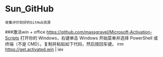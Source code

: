 # Sun_GitHub
    收集评价较好的GitHub资源

###激活win + office
https://github.com/massgravel/Microsoft-Activation-Scripts
打开你的 Windows，右键单击 Windows 开始菜单并选择 PowerShell 或终端（不是 CMD）。复制并粘贴如下代码，然后按回车键。
irm https://get.activated.win | iex


